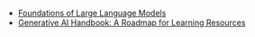 * [Foundations of Large Language Models](https://arxiv.org/pdf/2501.09223)
* [Generative AI Handbook: A Roadmap for Learning Resources](https://github.com/mindyng/genai-handbook.github.io)
